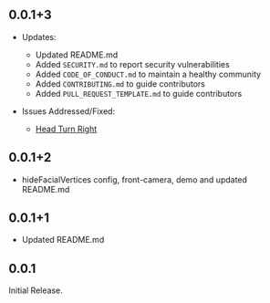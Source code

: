 ## 0.0.1+3

- Updates:

  - Updated README.md
  - Added `SECURITY.md` to report security vulnerabilities
  - Added `CODE_OF_CONDUCT.md` to maintain a healthy community
  - Added `CONTRIBUTING.md` to guide contributors
  - Added `PULL_REQUEST_TEMPLATE.md` to guide contributors

- Issues Addressed/Fixed:
  - [Head Turn Right](https://github.com/GhagSagar23/livelyness_detection/issues/8)

## 0.0.1+2

- hideFacialVertices config, front-camera, demo and updated README.md

## 0.0.1+1

- Updated README.md

## 0.0.1

Initial Release.
